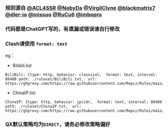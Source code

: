 ### 规则源自 [@ACL4SSR](https://github.com/ACL4SSR/ACL4SSR/tree/master) [@NobyDa](https://github.com/NobyDa) [@VirgilClyne](https://github.com/VirgilClyne) [@blackmatrix7](https://github.com/blackmatrix7/ios_rule_script/tree/master/rule) [@dler-io](https://github.com/dler-io/Rules) [@missuo](https://github.com/missuo/ASN-China) [@RuCu6](https://github.com/RuCu6/QuanX) [@imbopro](https://github.com/limbopro/Adblock4limbo)

### 代码都是ChatGPT写的，有遗漏或错误请自行修改


### Clash请使用 `format: text`

eg：

* Bilibili.list
```
BiliBili: {type: http, behavior: classical,  format: text, interval: 86400 path: ./ruleset/BiliBili.txt,  url: https://ghproxy.com/https://raw.githubusercontent.com/Repcz/Rules/main/Clash/Bilibli.list}
```

* ChinaIP.list
```
ChinaIP: {type: http, behavior: ipcidr,  format: text, interval: 86400 path: ./ruleset/ChinaIP.txt,  url: https://ghproxy.com/https://raw.githubusercontent.com/Repcz/Rules/main/Clash/ChinaIP.list}
```

### QX默认策略均为`DIRECT`，请务必修改策略偏好
